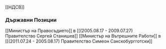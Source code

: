 [[НДСВ]]

### Държавни Позиции
[[Министър на Правосъдието]] в [[(2005.08.17 - 2009.07.27) Правителство Сергей Станишев]]
[[Министър на Вътрешните Работи]] в [[(2011.07.24 - 2005.08.17) Правителство Симеон Сакскобургготски]]